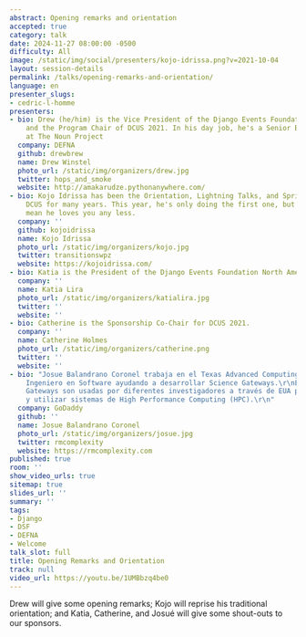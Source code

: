 ```yaml
---
abstract: Opening remarks and orientation
accepted: true
category: talk
date: 2024-11-27 08:00:00 -0500
difficulty: All
image: /static/img/social/presenters/kojo-idrissa.png?v=2021-10-04
layout: session-details
permalink: /talks/opening-remarks-and-orientation/
language: en
presenter_slugs:
- cedric-l-homme
presenters:
- bio: Drew (he/him) is the Vice President of the Django Events Foundation North America
    and the Program Chair of DCUS 2021. In his day job, he's a Senior Backend Engineer
    at The Noun Project
  company: DEFNA
  github: drewbrew
  name: Drew Winstel
  photo_url: /static/img/organizers/drew.jpg
  twitter: hops_and_smoke
  website: http://amakarudze.pythonanywhere.com/
- bio: Kojo Idrissa has been the Orientation, Lightning Talks, and Sprints Chair at
    DCUS for many years. This year, he's only doing the first one, but that doesn't
    mean he loves you any less.
  company: ''
  github: kojoidrissa
  name: Kojo Idrissa
  photo_url: /static/img/organizers/kojo.jpg
  twitter: transitionswpz
  website: https://kojoidrissa.com/
- bio: Katia is the President of the Django Events Foundation North America.
  company: ''
  name: Katia Lira
  photo_url: /static/img/organizers/katialira.jpg
  twitter: ''
  website: ''
- bio: Catherine is the Sponsorship Co-Chair for DCUS 2021.
  company: ''
  name: Catherine Holmes
  photo_url: /static/img/organizers/catherine.png
  twitter: ''
  website: ''
- bio: "Josue Balandrano Coronel trabaja en el Texas Advanced Computing Center como
    Ingeniero en Software ayudando a desarrollar Science Gateways.\r\nEstas Science
    Gateways son usadas por diferentes investigadores a través de EUA para colaborar
    y utilizar sistemas de High Performance Computing (HPC).\r\n"
  company: GoDaddy
  github: ''
  name: Josue Balandrano Coronel
  photo_url: /static/img/organizers/josue.jpg
  twitter: rmcomplexity
  website: https://rmcomplexity.com
published: true
room: ''
show_video_urls: true
sitemap: true
slides_url: ''
summary: ''
tags:
- Django
- DSF
- DEFNA
- Welcome
talk_slot: full
title: Opening Remarks and Orientation
track: null
video_url: https://youtu.be/1UMBbzq4be0
---
```


Drew will give some opening remarks; Kojo will reprise his traditional orientation; and Katia, Catherine, and Josué will give some shout-outs to our sponsors.
